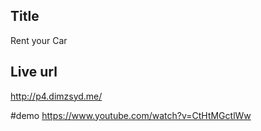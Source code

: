 ## Title
Rent your Car

## Live url
http://p4.dimzsyd.me/



#demo
https://www.youtube.com/watch?v=CtHtMGctlWw
